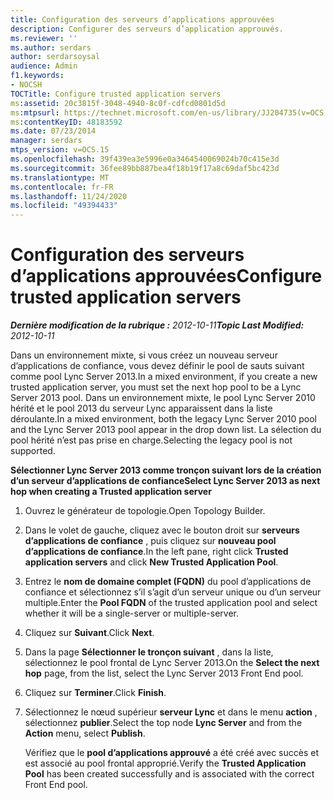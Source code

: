 ```yaml
---
title: Configuration des serveurs d’applications approuvées
description: Configurer des serveurs d’application approuvés.
ms.reviewer: ''
ms.author: serdars
author: serdarsoysal
audience: Admin
f1.keywords:
- NOCSH
TOCTitle: Configure trusted application servers
ms:assetid: 20c3815f-3048-4940-8c0f-cdfcd0801d5d
ms:mtpsurl: https://technet.microsoft.com/en-us/library/JJ204735(v=OCS.15)
ms:contentKeyID: 48183592
ms.date: 07/23/2014
manager: serdars
mtps_version: v=OCS.15
ms.openlocfilehash: 39f439ea3e5996e0a3464540069024b70c415e3d
ms.sourcegitcommit: 36fee89bb887bea4f18b19f17a8c69daf5bc423d
ms.translationtype: MT
ms.contentlocale: fr-FR
ms.lasthandoff: 11/24/2020
ms.locfileid: "49394433"
---
```

# <a name="configure-trusted-application-servers"></a><span data-ttu-id="5b4b2-103">Configuration des serveurs d’applications approuvées</span><span class="sxs-lookup"><span data-stu-id="5b4b2-103">Configure trusted application servers</span></span>

<div data-xmlns="http://www.w3.org/1999/xhtml">

<div class="topic" data-xmlns="http://www.w3.org/1999/xhtml" data-msxsl="urn:schemas-microsoft-com:xslt" data-cs="https://msdn.microsoft.com/">

<div data-asp="https://msdn2.microsoft.com/asp">



</div>

<div id="mainSection">

<div id="mainBody"><span data-ttu-id="5b4b2-104">

<span> </span></span><span class="sxs-lookup"><span data-stu-id="5b4b2-104">

<span> </span></span></span>

<span data-ttu-id="5b4b2-105">_**Dernière modification de la rubrique :** 2012-10-11_</span><span class="sxs-lookup"><span data-stu-id="5b4b2-105">_**Topic Last Modified:** 2012-10-11_</span></span>

<span data-ttu-id="5b4b2-106">Dans un environnement mixte, si vous créez un nouveau serveur d’applications de confiance, vous devez définir le pool de sauts suivant comme pool Lync Server 2013.</span><span class="sxs-lookup"><span data-stu-id="5b4b2-106">In a mixed environment, if you create a new trusted application server, you must set the next hop pool to be a Lync Server 2013 pool.</span></span> <span data-ttu-id="5b4b2-107">Dans un environnement mixte, le pool Lync Server 2010 hérité et le pool 2013 du serveur Lync apparaissent dans la liste déroulante.</span><span class="sxs-lookup"><span data-stu-id="5b4b2-107">In a mixed environment, both the legacy Lync Server 2010 pool and the Lync Server 2013 pool appear in the drop down list.</span></span> <span data-ttu-id="5b4b2-108">La sélection du pool hérité n’est pas prise en charge.</span><span class="sxs-lookup"><span data-stu-id="5b4b2-108">Selecting the legacy pool is not supported.</span></span>

<span data-ttu-id="5b4b2-109">**Sélectionner Lync Server 2013 comme tronçon suivant lors de la création d’un serveur d’applications de confiance**</span><span class="sxs-lookup"><span data-stu-id="5b4b2-109">**Select Lync Server 2013 as next hop when creating a Trusted application server**</span></span>

1.  <span data-ttu-id="5b4b2-110">Ouvrez le générateur de topologie.</span><span class="sxs-lookup"><span data-stu-id="5b4b2-110">Open Topology Builder.</span></span>

2.  <span data-ttu-id="5b4b2-111">Dans le volet de gauche, cliquez avec le bouton droit sur **serveurs d’applications de confiance** , puis cliquez sur **nouveau pool d’applications de confiance**.</span><span class="sxs-lookup"><span data-stu-id="5b4b2-111">In the left pane, right click **Trusted application servers** and click **New Trusted Application Pool**.</span></span>

3.  <span data-ttu-id="5b4b2-112">Entrez le **nom de domaine complet (FQDN)** du pool d’applications de confiance et sélectionnez s’il s’agit d’un serveur unique ou d’un serveur multiple.</span><span class="sxs-lookup"><span data-stu-id="5b4b2-112">Enter the **Pool FQDN** of the trusted application pool and select whether it will be a single-server or multiple-server.</span></span>

4.  <span data-ttu-id="5b4b2-113">Cliquez sur **Suivant**.</span><span class="sxs-lookup"><span data-stu-id="5b4b2-113">Click **Next**.</span></span>

5.  <span data-ttu-id="5b4b2-114">Dans la page **Sélectionner le tronçon suivant** , dans la liste, sélectionnez le pool frontal de Lync Server 2013.</span><span class="sxs-lookup"><span data-stu-id="5b4b2-114">On the **Select the next hop** page, from the list, select the Lync Server 2013 Front End pool.</span></span>

6.  <span data-ttu-id="5b4b2-115">Cliquez sur **Terminer**.</span><span class="sxs-lookup"><span data-stu-id="5b4b2-115">Click **Finish**.</span></span>

7.  <span data-ttu-id="5b4b2-116">Sélectionnez le nœud supérieur **serveur Lync** et dans le menu **action** , sélectionnez **publier**.</span><span class="sxs-lookup"><span data-stu-id="5b4b2-116">Select the top node **Lync Server** and from the **Action** menu, select **Publish**.</span></span>
    
    <span data-ttu-id="5b4b2-117">Vérifiez que le **pool d’applications approuvé** a été créé avec succès et est associé au pool frontal approprié.</span><span class="sxs-lookup"><span data-stu-id="5b4b2-117">Verify the **Trusted Application Pool** has been created successfully and is associated with the correct Front End pool.</span></span>

<span data-ttu-id="5b4b2-118"></div>

<span> </span>

</div>

</div>

</span><span class="sxs-lookup"><span data-stu-id="5b4b2-118"></div>

<span> </span>

</div>

</div>

</span></span></div>

